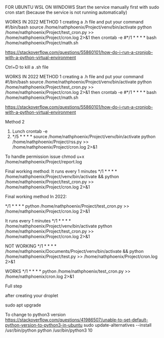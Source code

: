 FOR UBUNTU WSL ON WINDOWS
Start the service manually first with
sudo cron start   (because the service is not running automatically)

WORKS IN 2022
METHOD 1 creating a .h file and put your command 
#!/bin/bash
source /home/nathphoenix/Project/venv/bin/activate
python /home/nathphoenix/Project/test_cron.py >> /home/nathphoenix/Project/cron.log 2>&1
then crontab -e
#*/1 * * * * bash /home/nathphoenix/Project/math.sh



https://stackoverflow.com/questions/55860101/how-do-i-run-a-cronjob-with-a-python-virtual-environment

Ctrl+D to kill a .sh file 

WORKS IN 2022
METHOD 1 creating a .h file and put your command 
#!/bin/bash
source /home/nathphoenix/Project/venv/bin/activate
python /home/nathphoenix/Project/test_cron.py >> /home/nathphoenix/Project/cron.log 2>&1
then crontab -e
#*/1 * * * * bash /home/nathphoenix/Project/math.sh


https://stackoverflow.com/questions/55860101/how-do-i-run-a-cronjob-with-a-python-virtual-environment

Method 2

1. Lunch crontab -e
2. */5 * * * * source /home/nathphoenix/Project/venv/bin/activate python /home/nathphoenix/Project/rss.py >> /home/nathphoenix/Project/cron.log 2>&1


To handle permission issue
chmod u+x /home/nathphoenix/Project/report.log



Final working method:
It runs every 1 minutes
*/1 * * * * /home/nathphoenix/Project/venv/bin/activate && python /home/nathphoenix/Project/test_cron.py >> /home/nathphoenix/Project/cron.log 2>&1

Final working method In 2022:

*/1 * * * * python /home/nathphoenix/Project/test_cron.py >> /home/nathphoenix/Project/cron.log 2>&1

It runs every 1 minutes
*/1 * * * * /home/nathphoenix/Project/venv/bin/activate python /home/nathphoenix/Project/test_cron.py >> /home/nathphoenix/Project/cron.log 2>&1

NOT WORKING
*/1 * * * * /home/nathphoenix/Documents/Project/venv/bin/activate && python /home/nathphoenix/Project/test.py >> /home/nathphoenix/Project/cron.log 2>&1

WORKS
*/1 * * * * python /home/nathphoenix/test_cron.py >> /home/nathphoenix/cron.log 2>&1

Full step

after creating your droplet

sudo apt upgrade

To change to python3 version
https://stackoverflow.com/questions/41986507/unable-to-set-default-python-version-to-python3-in-ubuntu
sudo update-alternatives --install /usr/bin/python python /usr/bin/python3 10


